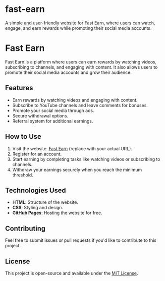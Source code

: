 # fast-earn
A simple and user-friendly website for Fast Earn, where users can watch, engage, and earn rewards while promoting their social media accounts.
# Fast Earn

Fast Earn is a platform where users can earn rewards by watching videos, subscribing to channels, and engaging with content. It also allows users to promote their social media accounts and grow their audience.

## Features

- Earn rewards by watching videos and engaging with content.
- Subscribe to YouTube channels and leave comments for bonuses.
- Promote your social media through ads.
- Secure withdrawal options.
- Referral system for additional earnings.

## How to Use

1. Visit the website: [Fast Earn](https://yourusername.github.io/fast-earn/) (replace with your actual URL).
2. Register for an account.
3. Start earning by completing tasks like watching videos or subscribing to channels.
4. Withdraw your earnings securely when you reach the minimum threshold.

## Technologies Used

- **HTML**: Structure of the website.
- **CSS**: Styling and design.
- **GitHub Pages**: Hosting the website for free.

## Contributing

Feel free to submit issues or pull requests if you'd like to contribute to this project.

## License

This project is open-source and available under the [MIT License](LICENSE).
